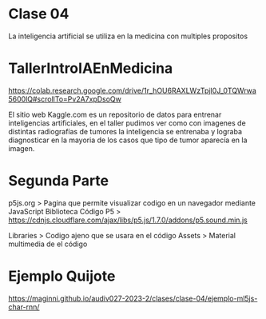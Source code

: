 # Clase 04

La inteligencia artificial se utiliza en la medicina con multiples propositos

# TallerIntroIAEnMedicina
https://colab.research.google.com/drive/1r_hOU6RAXLWzTpjI0J_0TQWrwa5600lQ#scrollTo=Pv2A7xpDsoQw

El sitio web Kaggle.com es un repositorio de datos para entrenar inteligencias artificiales, en el taller pudimos ver como con imagenes de distintas radiografías de tumores la inteligencia se entrenaba y lograba diagnosticar en la mayoria de los casos que tipo de tumor aparecía en la imagen.

# Segunda Parte

p5js.org > Pagina que permite visualizar codigo en un navegador mediante JavaScript
Biblioteca Código P5 > https://cdnjs.cloudflare.com/ajax/libs/p5.js/1.7.0/addons/p5.sound.min.js

Libraries > Codigo ajeno que se usara en el código
Assets > Material multimedia de el código

# Ejemplo Quijote

https://maginni.github.io/audiv027-2023-2/clases/clase-04/ejemplo-ml5js-char-rnn/
